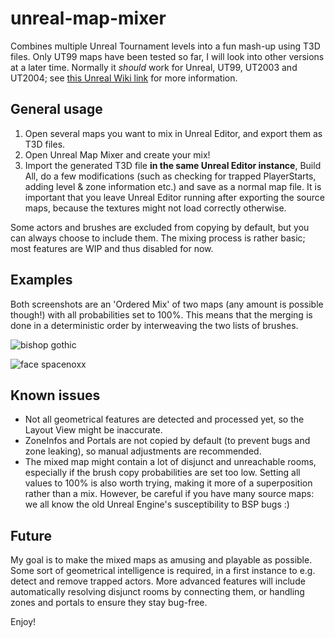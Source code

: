 # unreal-map-mixer
Combines multiple Unreal Tournament levels into a fun mash-up using T3D files.
Only UT99 maps have been tested so far, I will look into other versions at a later time. Normally it _should_ work for Unreal, UT99, UT2003 and UT2004; see [this Unreal Wiki link](https://wiki.beyondunreal.com/Legacy:T3D_File) for more information.

## General usage
1. Open several maps you want to mix in Unreal Editor, and export them as T3D files.
2. Open Unreal Map Mixer and create your mix!
3. Import the generated T3D file **in the same Unreal Editor instance**, Build All, do a few modifications (such as checking for trapped PlayerStarts, adding level & zone information etc.) and save as a normal map file. It is important that you leave Unreal Editor running after exporting the source maps, because the textures might not load correctly otherwise.

Some actors and brushes are excluded from copying by default, but you can always choose to include them. The mixing process is rather basic; most features are WIP and thus disabled for now.

## Examples
Both screenshots are an 'Ordered Mix' of two maps (any amount is possible though!) with all probabilities set to 100%. This means that the merging is done in a deterministic order by interweaving the two lists of brushes.

![bishop gothic](https://i.imgur.com/8bBgkb1.jpg "Bishop + Gothic")

![face spacenoxx](https://i.imgur.com/f5IBj7u.jpg "Face + SpaceNoxx")

## Known issues
* Not all geometrical features are detected and processed yet, so the Layout View might be inaccurate.
* ZoneInfos and Portals are not copied by default (to prevent bugs and zone leaking), so manual adjustments are recommended.
* The mixed map might contain a lot of disjunct and unreachable rooms, especially if the brush copy probabilities are set too low. Setting all values to 100% is also worth trying, making it more of a superposition rather than a mix. However, be careful if you have many source maps: we all know the old Unreal Engine's susceptibility to BSP bugs :)

## Future
My goal is to make the mixed maps as amusing and playable as possible. Some sort of geometrical intelligence is required, in a first instance to e.g. detect and remove trapped actors. More advanced features will include automatically resolving disjunct rooms by connecting them, or handling zones and portals to ensure they stay bug-free.

Enjoy!
